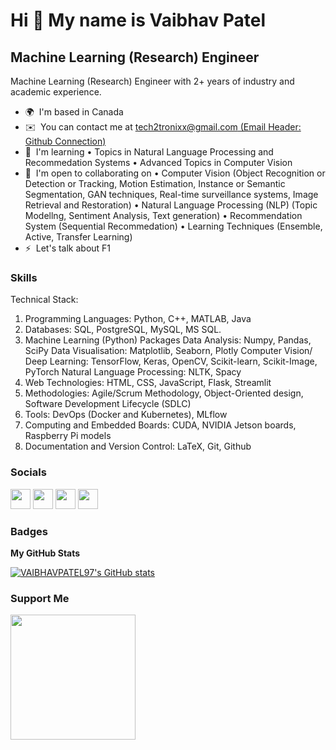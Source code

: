 Hi 👋 My name is Vaibhav Patel
==============================

Machine Learning (Research) Engineer
------------------------------------

Machine Learning (Research) Engineer with 2+ years of industry and academic experience.

* 🌍  I'm based in Canada
* ✉️  You can contact me at [tech2tronixx@gmail.com (Email Header: Github Connection)](mailto:tech2tronixx@gmail.com (Email Header: Github Connection))
* 🧠  I'm learning • Topics in Natural Language Processing and Recommedation Systems • Advanced Topics in Computer Vision
* 🤝  I'm open to collaborating on • Computer Vision (Object Recognition or Detection or Tracking, Motion Estimation, Instance or Semantic Segmentation, GAN techniques, Real-time surveillance systems, Image Retrieval and Restoration) • Natural Language Processing (NLP) (Topic Modellng, Sentiment Analysis, Text generation) • Recommendation System (Sequential Recommedation) • Learning Techniques (Ensemble, Active, Transfer Learning)
* ⚡  Let's talk about F1

### Skills
Technical Stack:
1. Programming Languages: Python, C++, MATLAB, Java
2. Databases: SQL, PostgreSQL, MySQL, MS SQL.
3. Machine Learning (Python) Packages 
 Data Analysis: Numpy, Pandas, SciPy
 Data Visualisation: Matplotlib, Seaborn, Plotly
 Computer Vision/ Deep Learning: TensorFlow, Keras, OpenCV, Scikit-learn, Scikit-Image, PyTorch
 Natural Language Processing: NLTK, Spacy
4. Web Technologies: HTML, CSS, JavaScript, Flask, Streamlit
5. Methodologies: Agile/Scrum Methodology, Object-Oriented design, Software Development Lifecycle (SDLC)
6. Tools: DevOps (Docker and Kubernetes), MLflow
7. Computing and Embedded Boards: CUDA, NVIDIA Jetson boards, Raspberry Pi models
8. Documentation and Version Control: LaTeX, Git, Github
### Socials

<p align="left"> <a href="https://www.github.com/VAIBHAVPATEL97" target="_blank" rel="noreferrer"><img src="https://raw.githubusercontent.com/danielcranney/readme-generator/main/public/icons/socials/github.svg" width="32" height="32" /></a> 
 <a href="https://www.linkedin.com/in/vaibhavpatel11/" target="_blank" rel="noreferrer"><img src="https://raw.githubusercontent.com/danielcranney/readme-generator/main/public/icons/socials/linkedin.svg" width="32" height="32" /></a>  
 <a href="https://scholar.google.com/citations?user=6p5EA_gAAAAJ&hl=en" target="_blank" rel="noreferrer"><img src="https://upload.wikimedia.org/wikipedia/commons/thumb/c/c7/Google_Scholar_logo.svg/768px-Google_Scholar_logo.svg.png" width="32" height="32" /></a>
 <a href="https://www.researchgate.net/profile/Vaibhav-Patel-19" target="_blank" rel="noreferrer"><img src="https://upload.wikimedia.org/wikipedia/commons/thumb/5/5e/ResearchGate_icon_SVG.svg/1200px-ResearchGate_icon_SVG.svg.png" width="32" height="32" /></a>  </p>

### Badges

<b>My GitHub Stats</b>

<a href="http://www.github.com/VAIBHAVPATEL97"><img src="https://github-readme-stats.vercel.app/api?username=VAIBHAVPATEL97&show_icons=true&hide=&count_private=true&title_color=0891b2&text_color=ffffff&icon_color=0891b2&bg_color=1c1917&hide_border=true&show_icons=true" alt="VAIBHAVPATEL97's GitHub stats" /></a>

### Support Me

<a href="https://www.buymeacoffee.com/detfly2021T"><img src="https://cdn.buymeacoffee.com/buttons/v2/default-yellow.png" width="200" /></a>

